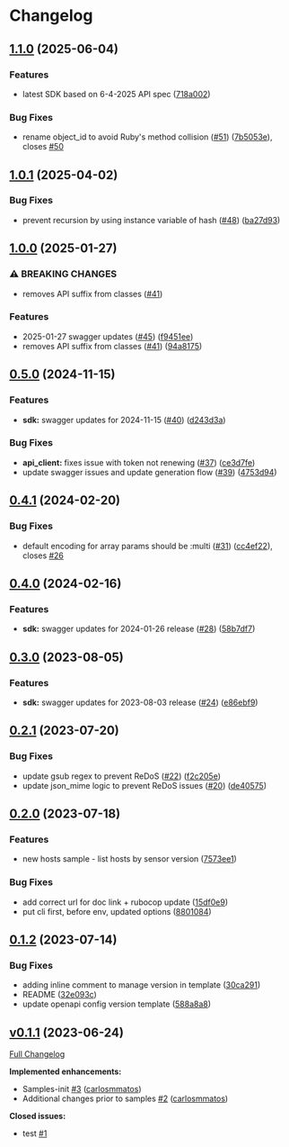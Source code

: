 # Changelog

## [1.1.0](https://github.com/CrowdStrike/crimson-falcon/compare/v1.0.1...v1.1.0) (2025-06-04)


### Features

* latest SDK based on 6-4-2025 API spec ([718a002](https://github.com/CrowdStrike/crimson-falcon/commit/718a00277d4c57974297033152cdfce905ca4319))


### Bug Fixes

* rename object_id to avoid Ruby's method collision ([#51](https://github.com/CrowdStrike/crimson-falcon/issues/51)) ([7b5053e](https://github.com/CrowdStrike/crimson-falcon/commit/7b5053eaa0e9889cfeb9da57aba4fe141b638f28)), closes [#50](https://github.com/CrowdStrike/crimson-falcon/issues/50)

## [1.0.1](https://github.com/CrowdStrike/crimson-falcon/compare/v1.0.0...v1.0.1) (2025-04-02)


### Bug Fixes

* prevent recursion by using instance variable of hash ([#48](https://github.com/CrowdStrike/crimson-falcon/issues/48)) ([ba27d93](https://github.com/CrowdStrike/crimson-falcon/commit/ba27d936181f1228b37ac393ff694bb21ae5eb2b))

## [1.0.0](https://github.com/CrowdStrike/crimson-falcon/compare/v0.5.0...v1.0.0) (2025-01-27)


### ⚠ BREAKING CHANGES

* removes API suffix from classes ([#41](https://github.com/CrowdStrike/crimson-falcon/issues/41))

### Features

* 2025-01-27 swagger updates ([#45](https://github.com/CrowdStrike/crimson-falcon/issues/45)) ([f9451ee](https://github.com/CrowdStrike/crimson-falcon/commit/f9451eef2deb4c95d1643b869fdfe678025b92ab))
* removes API suffix from classes ([#41](https://github.com/CrowdStrike/crimson-falcon/issues/41)) ([94a8175](https://github.com/CrowdStrike/crimson-falcon/commit/94a81755e69c9f9d28c1c0ca3adf587a55fabb02))

## [0.5.0](https://github.com/CrowdStrike/crimson-falcon/compare/v0.4.1...v0.5.0) (2024-11-15)


### Features

* **sdk:** swagger updates for 2024-11-15  ([#40](https://github.com/CrowdStrike/crimson-falcon/issues/40)) ([d243d3a](https://github.com/CrowdStrike/crimson-falcon/commit/d243d3ab68462b59025611eab27feb60be5b161f))


### Bug Fixes

* **api_client:** fixes issue with token not renewing ([#37](https://github.com/CrowdStrike/crimson-falcon/issues/37)) ([ce3d7fe](https://github.com/CrowdStrike/crimson-falcon/commit/ce3d7fe10bc1ec80980b79331fa62de5e25d7f85))
* update swagger issues and update generation flow ([#39](https://github.com/CrowdStrike/crimson-falcon/issues/39)) ([4753d94](https://github.com/CrowdStrike/crimson-falcon/commit/4753d9468673b0163104aac38fc77d158a6b9bd6))

## [0.4.1](https://github.com/CrowdStrike/crimson-falcon/compare/v0.4.0...v0.4.1) (2024-02-20)


### Bug Fixes

* default encoding for array params should be :multi ([#31](https://github.com/CrowdStrike/crimson-falcon/issues/31)) ([cc4ef22](https://github.com/CrowdStrike/crimson-falcon/commit/cc4ef22c24c00f53f025197c456e3b99cf842595)), closes [#26](https://github.com/CrowdStrike/crimson-falcon/issues/26)

## [0.4.0](https://github.com/CrowdStrike/crimson-falcon/compare/v0.3.0...v0.4.0) (2024-02-16)


### Features

* **sdk:** swagger updates for 2024-01-26 release ([#28](https://github.com/CrowdStrike/crimson-falcon/issues/28)) ([58b7df7](https://github.com/CrowdStrike/crimson-falcon/commit/58b7df7b89c5ac0b601e63bee50958312c643182))

## [0.3.0](https://github.com/CrowdStrike/crimson-falcon/compare/v0.2.1...v0.3.0) (2023-08-05)


### Features

* **sdk:** swagger updates for 2023-08-03 release ([#24](https://github.com/CrowdStrike/crimson-falcon/issues/24)) ([e86ebf9](https://github.com/CrowdStrike/crimson-falcon/commit/e86ebf99d7a11a9fd7ab4c4b1caad0d5b2ef9b6c))

## [0.2.1](https://github.com/CrowdStrike/crimson-falcon/compare/v0.2.0...v0.2.1) (2023-07-20)


### Bug Fixes

* update gsub regex to prevent ReDoS ([#22](https://github.com/CrowdStrike/crimson-falcon/issues/22)) ([f2c205e](https://github.com/CrowdStrike/crimson-falcon/commit/f2c205e7251dd82b378789b746959fc349f364fd))
* update json_mime logic to prevent ReDoS issues ([#20](https://github.com/CrowdStrike/crimson-falcon/issues/20)) ([de40575](https://github.com/CrowdStrike/crimson-falcon/commit/de4057575b1ef4852bd204b10fe19654fd05da4e))

## [0.2.0](https://github.com/CrowdStrike/crimson-falcon/compare/v0.1.2...v0.2.0) (2023-07-18)


### Features

* new hosts sample - list hosts by sensor version ([7573ee1](https://github.com/CrowdStrike/crimson-falcon/commit/7573ee114cb1661db113fba443d5b48e2414e792))


### Bug Fixes

* add correct url for doc link + rubocop update ([15df0e9](https://github.com/CrowdStrike/crimson-falcon/commit/15df0e9c3e5117dac7739388c13400d5a79262c3))
* put cli first, before env, updated options ([8801084](https://github.com/CrowdStrike/crimson-falcon/commit/880108458a7c7cbb00d21d39a7d8fea6ee3921b6))

## [0.1.2](https://github.com/CrowdStrike/crimson-falcon/compare/v0.1.1...v0.1.2) (2023-07-14)


### Bug Fixes

* adding inline comment to manage version in template ([30ca291](https://github.com/CrowdStrike/crimson-falcon/commit/30ca29176684978d24b5341abcf4ef5d402aa9d9))
* README ([32e093c](https://github.com/CrowdStrike/crimson-falcon/commit/32e093c0658898ed25c729e2f48d9755e7c8a81c))
* update openapi config version template ([588a8a8](https://github.com/CrowdStrike/crimson-falcon/commit/588a8a85a92b699aec1e9dc3bce3ae638ec0f337))

## [v0.1.1](https://github.com/CrowdStrike/crimson-falcon/tree/v0.1.1) (2023-06-24)

[Full Changelog](https://github.com/CrowdStrike/crimson-falcon/compare/b06a0cabc2a773a3f1a5893a3bbd18fd0191618b...v0.1.1)

**Implemented enhancements:**

- Samples-init [\#3](https://github.com/CrowdStrike/crimson-falcon/pull/3) ([carlosmmatos](https://github.com/carlosmmatos))
- Additional changes prior to samples [\#2](https://github.com/CrowdStrike/crimson-falcon/pull/2) ([carlosmmatos](https://github.com/carlosmmatos))

**Closed issues:**

- test [\#1](https://github.com/CrowdStrike/crimson-falcon/issues/1)
